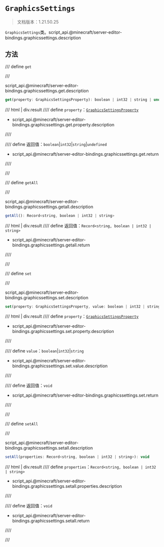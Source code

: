 # `GraphicsSettings`

> 文档版本：1.21.50.25

`GraphicsSettings`类。script_api.@minecraft/server-editor-bindings.graphicssettings.description

## 方法

/// define
`get`


///

script_api.@minecraft/server-editor-bindings.graphicssettings.get.description

```js
get(property: GraphicsSettingsProperty): boolean | int32 | string | undefined
```

/// html | div.result
//// define
`property`：[`GraphicsSettingsProperty`](./graphicssettingsproperty.md)

- script_api.@minecraft/server-editor-bindings.graphicssettings.get.property.description


////

//// define
返回值：`boolean`|`int32`|`string`|`undefined`

- script_api.@minecraft/server-editor-bindings.graphicssettings.get.return


////

///


/// define
`getAll`


///

script_api.@minecraft/server-editor-bindings.graphicssettings.getall.description

```js
getAll(): Record<string, boolean | int32 | string>
```

/// html | div.result
//// define
返回值：`Record<string, boolean | int32 | string>`

- script_api.@minecraft/server-editor-bindings.graphicssettings.getall.return


////

///


/// define
`set`


///

script_api.@minecraft/server-editor-bindings.graphicssettings.set.description

```js
set(property: GraphicsSettingsProperty, value: boolean | int32 | string): void
```

/// html | div.result
//// define
`property`：[`GraphicsSettingsProperty`](./graphicssettingsproperty.md)

- script_api.@minecraft/server-editor-bindings.graphicssettings.set.property.description


////

//// define
`value`：`boolean`|`int32`|`string`

- script_api.@minecraft/server-editor-bindings.graphicssettings.set.value.description


////

//// define
返回值：`void`

- script_api.@minecraft/server-editor-bindings.graphicssettings.set.return


////

///


/// define
`setAll`


///

script_api.@minecraft/server-editor-bindings.graphicssettings.setall.description

```js
setAll(properties: Record<string, boolean | int32 | string>): void
```

/// html | div.result
//// define
`properties`：`Record<string, boolean | int32 | string>`

- script_api.@minecraft/server-editor-bindings.graphicssettings.setall.properties.description


////

//// define
返回值：`void`

- script_api.@minecraft/server-editor-bindings.graphicssettings.setall.return


////

///

